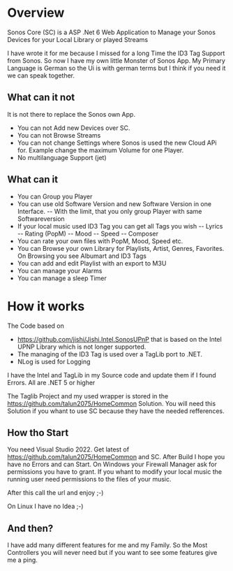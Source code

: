 # Overview

Sonos Core (SC) is a ASP .Net 6 Web Application to Manage your Sonos Devices for your Local Library or played Streams

I have wrote it for me because I missed for a long Time the ID3 Tag Support from Sonos. 
So now I have my own little Monster of Sonos App. 
My Primary Language is German so the Ui is with german terms but I think if you need it we can speak together.

## What can it not
It is not there to replace the Sonos own App. 
- You can not Add new Devices over SC.
- You can not Browse Streams
- You can not change Settings where Sonos is used the new Cloud APi for. Example change the maximum Volume for one Player.
- No multilanguage Support (jet)


## What can it
- You can Group you Player
- You can use old Software Version and new Software Version in one Interface.
--  With the limit, that you only group Player with same Softwareversion
- If your local music used ID3 Tag you can get all Tags you wish
-- Lyrics
-- Rating (PopM)
-- Mood
-- Speed
-- Composer
- You can rate your own files with PopM, Mood, Speed etc.
- You can Browse your own Library for Playlists, Artist, Genres, Favorites. On Browsing you see Albumart and ID3 Tags
- You can add and edit Playlist with an export to M3U
- You can manage your Alarms
- You can manage a sleep Timer
 
# How it works
The Code based on 

- https://github.com/jishi/Jishi.Intel.SonosUPnP that is based on the Intel UPNP Library which is not longer supported.
- The managing of the ID3 Tag is used over a TagLib port to .NET. 
- NLog is used for Logging

I have the Intel and TagLib in my Source code and update them if I found Errors. All are .NET 5 or higher

The Taglib Project and my used wrapper is stored in the 
https://github.com/talun2075/HomeCommon
Solution. You will need this Solution if you whant to use SC because they have the needed refferences.

## How tho Start
You need Visual Studio 2022.
Get latest of https://github.com/talun2075/HomeCommon and SC.
After Build I hope you have no Errors and can Start.
On Windows your Firewall Manager ask for permissions you have to grant. 
If you whant to modify your local music the running user need permissions to the files of your music. 

After this call the url and enjoy ;-)

On Linux I have no Idea ;-)

## And then? 
I have add many different features for me and my Family. 
So the Most Controllers you will never need but if you want to see some features give me a ping.